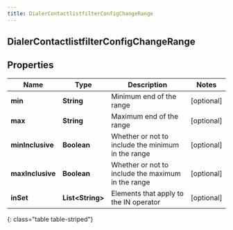 ```yaml
---
title: DialerContactlistfilterConfigChangeRange
---
```

## DialerContactlistfilterConfigChangeRange


## Properties

| Name | Type | Description | Notes |
| ------------ | ------------- | ------------- | ------------- |
| **min** | <!----><!---->**String**<!----> | Minimum end of the range |  [optional] |
| **max** | <!----><!---->**String**<!----> | Maximum end of the range |  [optional] |
| **minInclusive** | <!----><!---->**Boolean**<!----> | Whether or not to include the minimum in the range |  [optional] |
| **maxInclusive** | <!----><!---->**Boolean**<!----> | Whether or not to include the maximum in the range |  [optional] |
| **inSet** | <!----><!---->**List&lt;String&gt;**<!----> | Elements that apply to the IN operator |  [optional] |
{: class="table table-striped"}



